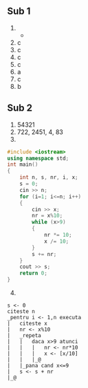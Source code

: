 ## Sub 1
1. -
2. c
3. c
4. c
5. c
6. a
7. c
8. b

## Sub 2
1. 54321
2. 722, 2451, 4, 83
3.
```cpp
#include <iostream>
using namespace std;
int main()
{
    int n, s, nr, i, x;
    s = 0;
    cin >> n;
    for (i=1; i<=n; i++)
    {
        cin >> x;
        nr = x%10;
        while (x>9)
        {
            nr *= 10;
            x /= 10;
        }
        s += nr;
    }
    cout >> s;
    return 0;
}
```
4. 
```
s <- 0
citeste n
_pentru i <- 1,n executa
|	citeste x
|	nr <- x%10
|	_repeta
|	|	daca x>9 atunci
|	|	|	nr <- nr*10
|	|	|	x <- [x/10]
|	|	|_@
|	|_pana cand x<=9
|	s <- s + nr
|_@
```
